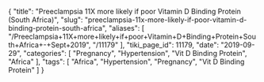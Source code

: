 {
    "title": "Preeclampsia 11X more likely if poor Vitamin D Binding Protein (South Africa)",
    "slug": "preeclampsia-11x-more-likely-if-poor-vitamin-d-binding-protein-south-africa",
    "aliases": [
        "/Preeclampsia+11X+more+likely+if+poor+Vitamin+D+Binding+Protein+South+Africa+-+Sept+2019",
        "/11179"
    ],
    "tiki_page_id": 11179,
    "date": "2019-09-29",
    "categories": [
        "Pregnancy",
        "Hypertension",
        "Vit D Binding Protein",
        "Africa"
    ],
    "tags": [
        "Africa",
        "Hypertension",
        "Pregnancy",
        "Vit D Binding Protein"
    ]
}